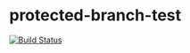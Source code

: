 # protected-branch-test

[![Build Status](https://travis-ci.org/dexX7/protected-branch-test.svg?branch=master)](https://travis-ci.org/dexX7/protected-branch-test)
